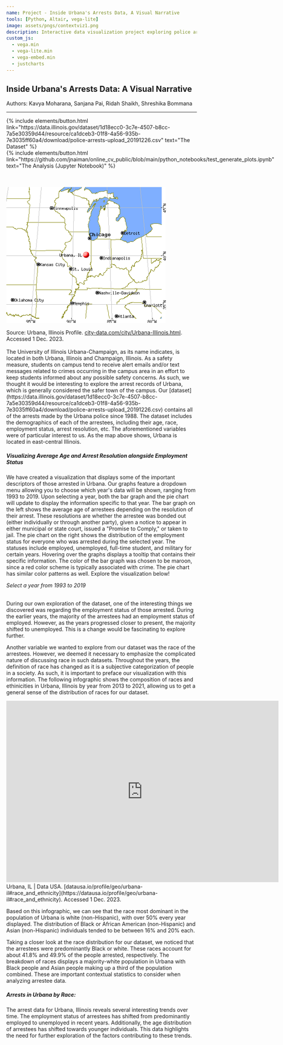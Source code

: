 ```yaml
---
name: Project - Inside Urbana's Arrests Data, A Visual Narrative
tools: [Python, Altair, vega-lite]
image: assets/pngs/contextviz1.png
description: Interactive data visualization project exploring police arrests data in Urbana, Illinois
custom_js:
  - vega.min
  - vega-lite.min
  - vega-embed.min
  - justcharts
---
```



## Inside Urbana's Arrests Data: A Visual Narrative
Authors: Kavya Moharana, Sanjana Pai, Ridah Shaikh, Shreshika Bommana

---

<!-- ### 'City of Urbana Police Arrests' Dataset:
We are exploring data from the [state of Illinois data portal](https://data.illinois.gov/dataset/police-arrests) which contains records of all arrests by the Urbana Police Department since 1988. -->
<!-- 
Direct [CSV link](https://data.illinois.gov/dataset/1d18ecc0-3c7e-4507-b8cc-7a5e30359d44/resource/ca1dceb3-01f8-4a56-935b-7e3035ff60a4/download/police-arrests-upload_20191226.csv) to dataset -->


<!-- <div class="left">
{% include elements/button.html link="https://data.illinois.gov/dataset/1d18ecc0-3c7e-4507-b8cc-7a5e30359d44/resource/ca1dceb3-01f8-4a56-935b-7e3035ff60a4/download/police-arrests-upload_20191226.csv" text="The Dataset" %}
</div>
<div class="left">
{% include elements/button.html link="https://github.com/jnaiman/online_cv_public/blob/main/python_notebooks/test_generate_plots.ipynb" text="The Analysis (Jupyter Notebook)" %}
</div> -->

<style>
  .left {
    display: inline-block;
    margin-right: 10px; /* Adjust the margin as needed for spacing */
  }
</style>

<div class="left">
  {% include elements/button.html link="https://data.illinois.gov/dataset/1d18ecc0-3c7e-4507-b8cc-7a5e30359d44/resource/ca1dceb3-01f8-4a56-935b-7e3035ff60a4/download/police-arrests-upload_20191226.csv" text="The Dataset" %}
</div>
<div class="left">
  {% include elements/button.html link="https://github.com/jnaiman/online_cv_public/blob/main/python_notebooks/test_generate_plots.ipynb" text="The Analysis (Jupyter Notebook)" %}
</div>
<br>

<br>
<br>

<style>
  .image-caption {
    font-size: 14px; /* Adjust the font size as needed */
  }
</style>

![image tooltip here](/assets/pngs/contextviz1.png)

<div class="image-caption">
  Source: Urbana, Illinois Profile. <a href="https://www.city-data.com/city/Urbana-Illinois.html" target="_blank">city-data.com/city/Urbana-Illinois.html</a>. Accessed 1 Dec. 2023.
</div>

<br>
The University of Illinois Urbana-Champaign, as its name indicates, is located in both Urbana, Illinois and Champaign, Illinois. As a safety measure, students on campus tend to receive alert emails and/or text messages related to crimes occurring in the campus area in an effort to keep students informed about any possible safety concerns. As such, we thought it would be interesting to explore the arrest records of Urbana, which is generally considered the safer town of the campus. Our [dataset](https://data.illinois.gov/dataset/1d18ecc0-3c7e-4507-b8cc-7a5e30359d44/resource/ca1dceb3-01f8-4a56-935b-7e3035ff60a4/download/police-arrests-upload_20191226.csv) contains all of the arrests made by the Urbana police since 1988. The dataset includes the demographics of each of the arrestees, including their age, race, employment status, arrest resolution, etc. The aforementioned variables were of particular interest to us. As the map above shows, Urbana is located in east-central Illinois.

##### Visualizing Average Age and Arrest Resolution alongside Employment Status

We have created a visualization that displays some of the important descriptors of those arrested in Urbana. Our graphs feature a dropdown menu allowing you to choose which year's data will be shown, ranging from 1993 to 2019. Upon selecting a year, both the bar graph and the pie chart will update to display the information specific to that year. The bar graph on the left shows the average age of arrestees depending on the resolution of their arrest. These resolutions are whether the arrestee was bonded out (either individually or through another party), given a notice to appear in either municipal or state court, issued a "Promise to Comply," or taken to jail. The pie chart on the right shows the distribution of the employment status for everyone who was arrested during the selected year. The statuses include employed, unemployed, full-time student, and military for certain years. Hovering over the graphs displays a tooltip that contains their specific information. The color of the bar graph was chosen to be maroon, since a red color scheme is typically associated with crime. The pie chart has similar color patterns as well. Explore the visualization below!


*Select a year from 1993 to 2019*

<vegachart schema-url="{{ site.baseurl }}/assets/json/3.1.interactive.final.json" style="width: 100%"></vegachart>
<br>
During our own exploration of the dataset, one of the interesting things we discovered was regarding the employment status of those arrested. During the earlier years, the majority of the arrestees had an employment status of employed. However, as the years progressed closer to present, the majority shifted to unemployed. This is a change would be fascinating to explore further.

Another variable we wanted to explore from our dataset was the race of the arrestees. However, we deemed it necessary to emphasize the complicated nature of discussing race in such datasets. Throughout the years, the definition of race has changed as it is a subjective categorization of people in a society. As such, it is important to preface our visualization with this information. The following infographic shows the composition of races and ethinicities in Urbana, Illinois by year from 2013 to 2021, allowing us to get a general sense of the distribution of races for our dataset.


<iframe width="720px" height="480px" src="https://datausa.io/profile/geo/urbana-il/demographics/race_and_ethnicity?viz=true" frameborder="0" ></iframe>
Urbana, IL | Data USA. [datausa.io/profile/geo/urbana-il#race_and_ethnicity](https://datausa.io/profile/geo/urbana-il#race_and_ethnicity). Accessed 1 Dec. 2023.

Based on this infographic, we can see that the race most dominant in the population of Urbana is white (non-Hispanic), with over 50% every year displayed. The distribution of Black or African American (non-Hispanic) and Asian (non-Hispanic) individuals tended to be between 16% and 20% each.

Taking a closer look at the race distribution for our dataset, we noticed that the arrestees were predominantly Black or white. These races account for about 41.8% and 49.9% of the people arrested, respectively. The breakdown of races displays a majority-white population in Urbana with Black people and Asian people making up a third of the population combined. These are important contextual statistics to consider when analyzing arrestee data.


##### Arrests in Urbana by Race:

<vegachart schema-url="{{ site.baseurl }}/assets/json/race_finalversion.json" style="width: 100%"></vegachart>

<!-- ##### Residency Distribution of Arrestees:

<vegachart schema-url="{{ site.baseurl }}/assets/json/3.1_chart2.v3.json" style="width: 100%"></vegachart> -->

The arrest data for Urbana, Illinois reveals several interesting trends over time. The employment status of arrestees has shifted from predominantly employed to unemployed in recent years. Additionally, the age distribution of arrestees has shifted towards younger individuals. This data highlights the need for further exploration of the factors contributing to these trends.


<!-- #### Contextual Visualizations:


<iframe width="720px" height="480px" src="https://datausa.io/profile/geo/urbana-il/demographics/race_and_ethnicity?viz=true" frameborder="0" ></iframe>
![image tooltip here](/assets/pngs/contextviz2.png)
Urbana, IL | Data USA. https://datausa.io/profile/geo/urbana-il#race_and_ethnicity. Accessed 1 Dec. 2023. -->


<br>

